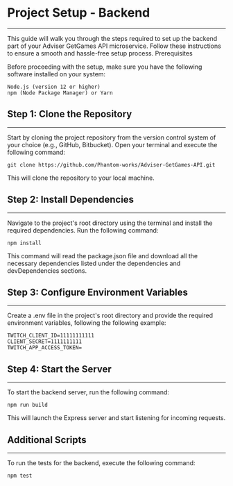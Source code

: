 # Project Setup - Backend
***
This guide will walk you through the steps required to set up the backend part of your Adviser GetGames API microservice. Follow these instructions to ensure a smooth and hassle-free setup process.
Prerequisites

Before proceeding with the setup, make sure you have the following software installed on your system:

    Node.js (version 12 or higher)
    npm (Node Package Manager) or Yarn

## Step 1: Clone the Repository
***
Start by cloning the project repository from the version control system of your choice (e.g., GitHub, Bitbucket). Open your terminal and execute the following command:


```shell
git clone https://github.com/Phantom-works/Adviser-GetGames-API.git
```
This will clone the repository to your local machine.
## Step 2: Install Dependencies
***
Navigate to the project's root directory using the terminal and install the required dependencies. Run the following command:



```shell
npm install
```
This command will read the package.json file and download all the necessary dependencies listed under the dependencies and devDependencies sections.
## Step 3: Configure Environment Variables
***
Create a .env file in the project's root directory and provide the required environment variables, following the following example:

```.env
TWITCH_CLIENT_ID=11111111111
CLIENT_SECRET=1111111111
TWITCH_APP_ACCESS_TOKEN=
```

## Step 4: Start the Server
***
To start the backend server, run the following command:


```shell
npm run build
```
This will launch the Express server and start listening for incoming requests.
## Additional Scripts
***
To run the tests for the backend, execute the following command:
```shell
npm test
```
